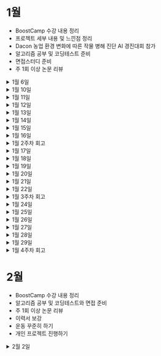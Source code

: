 # 1월

- BoostCamp 수강 내용 정리
- 프로젝트 세부 내용 및 느낀점 정리
- Dacon 농업 환경 변화에 따른 작물 병해 진단 AI 경진대회 참가
- 알고리즘 공부 및 코딩테스트 준비
- 면접스터디 준비
- 주 1회 이상 논문 리뷰


<details>
 <summary>1월 6일</summary>

  <!-- summary 아래 한칸 공백 두어야함 -->

### 면접
- [x] [질문 되새김 및 정리](https://tabby-table-700.notion.site/4dc323dcc52442a6adf3b01f6917692f)
</details>


<details>
 <summary>1월 10일</summary>

  <!-- summary 아래 한칸 공백 두어야함 -->

### 알고리즘
- [x] DP 실버이상 문제 2개 해결하기
  - [연속합](https://www.acmicpc.net/problem/1912)
  - [정수 삼각형](https://www.acmicpc.net/problem/1932)

### 강의
- [x] OCR 강의 정리

### 정리
- [x] 블로그 테마와 기존 내용 정리
</details>


<details>
 <summary>1월 11일</summary>

  <!-- summary 아래 한칸 공백 두어야함 -->

### 알고리즘
- [x] DP 문제 2개 이상 해결하기
  - [내리막길](https://www.acmicpc.net/problem/1520)
  - [안녕](https://www.acmicpc.net/problem/1535)

### 논문
- [x] [Yolox 논문 정리 및 리뷰](https://github.com/Junhyuk93/studying-deep-learning-paper/blob/main/YOLOX/YOLOX_review.md)

### 프로젝트
- [ ] photo inpainting 관련 정보 알아보기

</details>

<details>
 <summary>1월 12일</summary>

  <!-- summary 아래 한칸 공백 두어야함 -->

### 알고리즘
- [ ] 알고리즘 2개 이상 해결하기
  - [외판원 순회 2](https://www.acmicpc.net/problem/10971)
  - [체스판 다시 칠하기](https://www.acmicpc.net/problem/1018)

### 프로젝트
- [x] Kaggle TensorFlow - Help Protect the Great Barrier Reef yolox-x train 해보기
- [x] Dacon 농업 환경 변화에 따른 작물 병해 진단 AI 경진대회 참가 및 Baseline 토의
- [x] Time Series Model 확인하기

### 논문
- [ ] LSTM 논문 정리 및 리뷰
</details>

<details>
 <summary>1월 13일</summary>

  <!-- summary 아래 한칸 공백 두어야함 -->

### 프로젝트
- [x] Dacon 농업 환경 변화에 따른 작물 병해 진단 AI 경진대회 토의 및 코드 작성

</details>

<details>
 <summary>1월 14일</summary>

  <!-- summary 아래 한칸 공백 두어야함 -->


### 프로젝트 
- [x] Dacon 농업 환경 변화에 따른 작물 병해 진단 AI 경진대회 코드 작성 및 실험


</details>

<details>
 <summary>1월 15일</summary>

  <!-- summary 아래 한칸 공백 두어야함 -->


### 프로젝트 
- [x] Dacon 농업 환경 변화에 따른 작물 병해 진단 AI 경진대회 코드 작성 및 실험

### 스터디
- [x] 면접스터디 활성화 및 향후 방향 토의


</details>

<details>
 <summary>1월 16일</summary>

  <!-- summary 아래 한칸 공백 두어야함 -->


### 프로젝트 
- [x] Dacon 농업 환경 변화에 따른 작물 병해 진단 AI 경진대회 코드 실험 결과 정리


</details>

<details>
 <summary>1월 2주차 회고</summary>

  <!-- summary 아래 한칸 공백 두어야함 -->

## 좋았던 점


- TIL로 정리해서 깔끔해진 것 같음.

- BoostCamp 최종 프로젝트 때문에 멈춰있던 스터디를 활성화시킴.

- 마찬가지로 최종 프로젝트의 시간적 여유때문에 못했던 헬스도 복구중.



## 부족했던 점

- Kaggle과 Dacon 대회 참여로 알고리즘 문제를 많이 풀지 못했음. 

- 포트폴리오를 깔끔하게 정리하려 했으나 이 또한 역시 다른 일과 겹치면서 미루게 됨.

## 개선 방향🌟

- 포트폴리오 깔끔하게 정리하기와 pdf로도 만들어 놓기

- 하루에 2-3문제 이상 알고리즘 문제 풀기🙄

- Dacon 대회 시계열 부분 정리하기

- 주 5회 이상 헬스

- **다음주도 화이팅!!** 😊

</details>

<details>
 <summary>1월 17일</summary>

  <!-- summary 아래 한칸 공백 두어야함 -->


### 프로젝트 
- [x] Dacon 농업 환경 변화에 따른 작물 병해 진단 AI 경진대회 코드 실험 결과 정리

### 취업준비
- [x] 기존 포트폴리오 내용 정리

### 알고리즘
- [ ] DP나 BFS 2문제 풀기

</details>

<details>
 <summary>1월 18일</summary>

  <!-- summary 아래 한칸 공백 두어야함 -->


### 프로젝트 
- [x] Kaggle : Help Protect the Great Barrier Reef 대회 코드 작성 및 제출 (61/1439)

### 취업준비
- [x] 자기소개서 제출
- [x] 포트폴리오 정리

### 알고리즘
- [ ] DP나 BFS 2문제 풀기

</details>

<details>
 <summary>1월 19일</summary>

  <!-- summary 아래 한칸 공백 두어야함 -->


### 프로젝트 
- [x] Kaggle : Help Protect the Great Barrier Reef 대회 코드 작성 및 제출
- [ ] Dacon 농업 환경 변화에 따른 작물 병해 진단 AI 경진대회 - Pytorch Lightning으로 변환 및 코드 작성

### 취업준비
- [x] 포트폴리오 정리
- [ ] 면접스터디 답변 작성

### 알고리즘
- [ ] 이것이 코딩테스트다 - DP part 공부 및 문제풀이


</details>

<details>
 <summary>1월 20일</summary>

  <!-- summary 아래 한칸 공백 두어야함 -->


### 프로젝트 
- [x] Kaggle : Help Protect the Great Barrier Reef 대회 코드 작성 및 제출


### 취업준비
- [x] 면접스터디 답변 작성

### 알고리즘
- [x] 이것이 코딩테스트다 - DP part 공부 및 문제풀이


</details>


<details>
 <summary>1월 21일</summary>

  <!-- summary 아래 한칸 공백 두어야함 -->


### 취업준비
- [x] 면접스터디 답변 작성

### 알고리즘
- [x] 이것이 코딩테스트다 - DP part 공부 및 문제풀이


</details>


<details>
 <summary>1월 22일</summary>

  <!-- summary 아래 한칸 공백 두어야함 -->

### 프로젝트 
- [x] Kaggle : Help Protect the Great Barrier Reef 대회 코드 작성 및 제출

### 개인공부
- [x] Video Inpainting Paper 읽기 : Deep Flow-Guided Video Inpainting(CVPR 2019)


### 알고리즘
- [x] 이것이 코딩테스트다 - 그리디 part 공부하기


</details>


<details>
 <summary>1월 3주차 회고</summary>

  <!-- summary 아래 한칸 공백 두어야함 -->

지원하고 싶은 회사 찾아보고 분석하는데 시간을 꽤 많이 사용했음

알고리즘도 꾸준히 풀고는 있는데 양을 늘려야 할지 고민중..🙄

면접스터디 공부내용은 한번 봤던 것도 다시보니 헷갈림.. 반복해서 봐야할듯

이번주에 운동 네번밖에 못감ㅜㅠ 아직 원래 들던 무게로 들려면 한달정도는 더 해야 될 거 같음

남과 비교하지말고 내 할꺼 열심히 하기!! 😤

</details>

<details>
 <summary>1월 24일</summary>

  <!-- summary 아래 한칸 공백 두어야함 -->

### 개인공부
- [x] Time Series ML Task 공부


### 알고리즘
- [x] 이것이 코딩테스트다 - 그리디 part 공부 / 문제풀이


</details>



<details>
 <summary>1월 25일</summary>

  <!-- summary 아래 한칸 공백 두어야함 -->

### 과제
- [x] 카카오 모빌리티 과제전형 진행


### 알고리즘
- [x] 이것이 코딩테스트다 - 그리디 part 공부 / 문제풀이


</details>


<details>
 <summary>1월 26일</summary>

  <!-- summary 아래 한칸 공백 두어야함 -->

### 과제
- [x] 카카오 모빌리티 과제전형 진행


### 알고리즘
- [x] 이것이 코딩테스트다 - DFS/BFS part 공부 


</details>


<details>
 <summary>1월 27일</summary>

  <!-- summary 아래 한칸 공백 두어야함 -->

### 과제
- [x] 카카오 모빌리티 과제전형 진행


### 알고리즘
- [x] 이것이 코딩테스트다 - DFS/BFS part 문제풀이 


</details>

<details>
 <summary>1월 28일</summary>

  <!-- summary 아래 한칸 공백 두어야함 -->

### 과제
- [x] 카카오 모빌리티 과제전형 진행


### 알고리즘
- [x] 이것이 코딩테스트다 - DFS/BFS part 문제풀이 


</details>

<details>
 <summary>1월 29일</summary>

  <!-- summary 아래 한칸 공백 두어야함 -->

### 과제
- [x] 카카오 모빌리티 과제전형 진행


</details>

<details>
 <summary>1월 4주차 회고</summary>

  <!-- summary 아래 한칸 공백 두어야함 -->

  카카오 모빌리티 과제로 일주일 가량의 시간을 소모했음.
  
  시계열 관련 Task를 해본지 오래 되기도 했고, 주어진 과제에 맞춰서 코드를 짜는게 너무 어려웠음😢

  두 가지를 해결하기엔 시간적으로나 실력으로나 내가 너무 부족했던 것 같음.

  그래도 과제가 주어지니 계속해서 정보를 찾고 헤맸던 과정들이 도움이 되지 않았을까.. 라는 생각을 해봄

  탈락할 것 같지만 좋은 경험이였던 것 같음🤔


</details>

# 2월

- BoostCamp 수강 내용 정리
- 알고리즘 공부 및 코딩테스트와 면접 준비
- 주 1회 이상 논문 리뷰
- 이력서 보강
- 운동 꾸준히 하기
- 개인 프로젝트 진행하기

<details>
 <summary>2월 2일</summary>

  <!-- summary 아래 한칸 공백 두어야함 -->


### 프로젝트
- [x] 개인 프로젝트 주제 정하기

### 알고리즘
- [x] DFS와 BFS 보강



</details>
